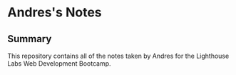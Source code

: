 # Andres's Notes

## Summary 

This repository contains all of the notes taken by Andres for the Lighthouse Labs Web Development Bootcamp.